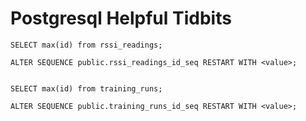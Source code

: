 Postgresql Helpful Tidbits
==========================

    SELECT max(id) from rssi_readings;

    ALTER SEQUENCE public.rssi_readings_id_seq RESTART WITH <value>;


    SELECT max(id) from training_runs;

    ALTER SEQUENCE public.training_runs_id_seq RESTART WITH <value>;


